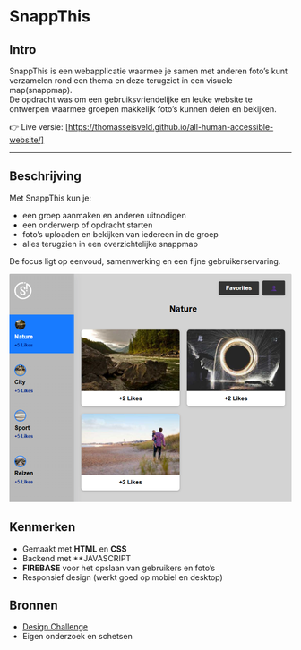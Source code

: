 # SnappThis

## Intro  
SnappThis is een webapplicatie waarmee je samen met anderen foto’s kunt verzamelen rond een thema en deze terugziet in een visuele map(snappmap).  
De opdracht was om een gebruiksvriendelijke en leuke website te ontwerpen waarmee groepen makkelijk foto’s kunnen delen en bekijken.  

👉 Live versie: [https://thomasseisveld.github.io/all-human-accessible-website/]

---

## Beschrijving  
Met SnappThis kun je:
- een groep aanmaken en anderen uitnodigen  
- een onderwerp of opdracht starten  
- foto’s uploaden en bekijken van iedereen in de groep  
- alles terugzien in een overzichtelijke snappmap  

De focus ligt op eenvoud, samenwerking en een fijne gebruikerservaring.  

![alt text](assets/image.png)

## Kenmerken  
- Gemaakt met **HTML** en **CSS**  
- Backend met **JAVASCRIPT 
- **FIREBASE**  voor het opslaan van gebruikers en foto’s  
- Responsief design (werkt goed op mobiel en desktop)  



## Bronnen  
- [Design Challenge](https://github.com/fdnd-agency/snappthis/wiki/Design-Challenge)  
- Eigen onderzoek en schetsen  



